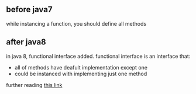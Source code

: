## before java7
while instancing a function, you should define all methods 


## after java8
in java 8, functional interface added. 
functional interface is an interface that:
+ all of methods have deafult implementation except one 
+ could be instanced with implementing just one method 



further reading [this link](https://www.geeksforgeeks.org/functional-interfaces-java/)
